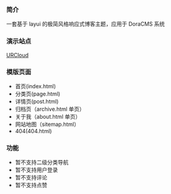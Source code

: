 ### 简介

一套基于 layui 的极简风格响应式博客主题，应用于 DoraCMS 系统

### 演示站点

[URCloud](https://www.urcloud.co)

### 模版页面

- 首页(index.html)
- 分类页(page.html)
- 详情页(post.html)
- 归档页（archive.html 单页）
- 关于我（about.html 单页）
- 网站地图（sitemap.html）
- 404(404.html)

### 功能

- 暂不支持二级分类导航
- 暂不支持用户登录
- 暂不支持评论
- 暂不支持点赞
